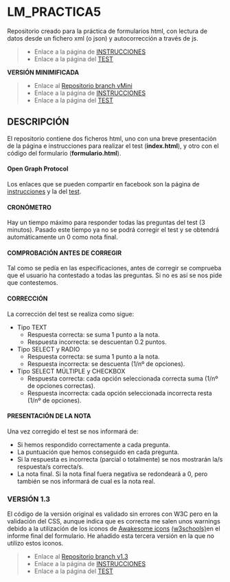 ﻿# LM_PRACTICA5
Repositorio creado para la práctica de formularios html, con lectura de datos desde un fichero xml (o json) y autocorrección a través de js.
 
> * Enlace a la página de [INSTRUCCIONES](https://rawgit.com/MariaAdrover/LM_PRACTICA5/master/index.html)
> * Enlace a la página del [TEST](https://rawgit.com/MariaAdrover/LM_PRACTICA5/master/formulari.html) 

**VERSIÓN MINIMIFICADA** 

> * Enlace al [Repositorio branch vMini](https://github.com/MariaAdrover/LM_PRACTICA5/tree/vMini)
> * Enlace a la página de [INSTRUCCIONES](https://rawgit.com/MariaAdrover/LM_PRACTICA5/vMini/index.html)
> * Enlace a la página del [TEST](https://rawgit.com/MariaAdrover/LM_PRACTICA5/vMini/formulari.html)

## DESCRIPCIÓN
El repositorio contiene dos ficheros html, uno con una breve presentación de la página e instrucciones para realizar el test (**index.html**), y otro con el código del formulario (**formulario.html**).
#### Open Graph Protocol
Los enlaces que se pueden compartir en facebook son la página de [instrucciones](https://rawgit.com/MariaAdrover/LM_PRACTICA5/master/index.html) y la del [test](https://rawgit.com/MariaAdrover/LM_PRACTICA5/master/formulari.html).
#### CRONÓMETRO
Hay un tiempo máximo para responder todas las preguntas del test (3 minutos). Pasado este tiempo ya no se podrá corregir el test y se obtendrá automáticamente un 0 como nota final.
#### COMPROBACIÓN ANTES DE CORREGIR
Tal como se pedía en las especificaciones, antes de corregir se comprueba que el usuario ha contestado a todas las preguntas. Si no es así se nos pide que contestemos.
#### CORRECCIÓN
La corrección del test se realiza como sigue:
* Tipo TEXT
  * Respuesta correcta: se suma 1 punto a la nota.
  * Respuesta incorrecta: se descuentan 0.2 puntos.
* Tipo SELECT y RADIO
  * Respuesta correcta: se suma 1 punto a la nota.
  * Respuesta incorrecta: se descuenta (1/nº de opciones).
* Tipo SELECT MÚLTIPLE y CHECKBOX
  * Respuesta correcta: cada opción seleccionada correcta suma (1/nº de opciones correctas).
  * Respuesta incorrecta: cada opción seleccionada incorrecta resta (1/nº de opciones). 

#### PRESENTACIÓN DE LA NOTA
Una vez corregido el test se nos informará de:
* Si hemos respondido correctamente a cada pregunta.
* La puntuación que hemos conseguido en cada pregunta.
* Si la respuesta es incorrecta (parcial o totalmente) se nos mostrarán la/s respuesta/s correcta/s.
* La nota final.
Si la nota final fuera negativa se redondeará a 0, pero también se nos informará de cual es la nota real.

### VERSIÓN 1.3
El código de la versión original es validado sin errores con W3C pero en la validación del CSS, aunque indica que es correcta me salen unos warnings debido a la utilización de los iconos de [Awakesome icons](https://fontawesome.com/) [(w3schools)](https://www.w3schools.com/icons/fontawesome_icons_intro.asp)en el informe final del formulario. He añadido esta tercera versión en la que no utilizo estos iconos.
> * Enlace al [Repositorio branch v1.3](https://github.com/MariaAdrover/LM_PRACTICA5/tree/v1.3)
> * Enlace a la página de [INSTRUCCIONES](https://rawgit.com/MariaAdrover/LM_PRACTICA5/v1.3/index.html)
> * Enlace a la página del [TEST](https://rawgit.com/MariaAdrover/LM_PRACTICA5/v1.3/formulari.html)


